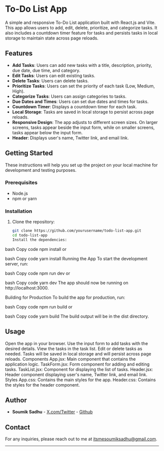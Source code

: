 # To-Do List App

A simple and responsive To-Do List application built with React.js and Vite. This app allows users to add, edit, delete, prioritize, and categorize tasks. It also includes a countdown timer feature for tasks and persists tasks in local storage to maintain state across page reloads.

## Features

- **Add Tasks**: Users can add new tasks with a title, description, priority, due date, due time, and category.
- **Edit Tasks**: Users can edit existing tasks.
- **Delete Tasks**: Users can delete tasks.
- **Prioritize Tasks**: Users can set the priority of each task (Low, Medium, High).
- **Categorize Tasks**: Users can assign categories to tasks.
- **Due Dates and Times**: Users can set due dates and times for tasks.
- **Countdown Timer**: Displays a countdown timer for each task.
- **Local Storage**: Tasks are saved in local storage to persist across page reloads.
- **Responsive Design**: The app adjusts to different screen sizes. On larger screens, tasks appear beside the input form, while on smaller screens, tasks appear below the input form.
- **Header**: Displays user's name, Twitter link, and email link.

## Getting Started

These instructions will help you set up the project on your local machine for development and testing purposes.

### Prerequisites

- Node.js
- npm or yarn

### Installation

1. Clone the repository:

   ```bash
   git clone https://github.com/yourusername/todo-list-app.git
   cd todo-list-app
   Install the dependencies:
   ```

bash
Copy code
npm install
or

bash
Copy code
yarn install
Running the App
To start the development server, run:

bash
Copy code
npm run dev
or

bash
Copy code
yarn dev
The app should now be running on http://localhost:3000.

Building for Production
To build the app for production, run:

bash
Copy code
npm run build
or

bash
Copy code
yarn build
The build output will be in the dist directory.

## Usage

Open the app in your browser.
Use the input form to add tasks with the desired details.
View the tasks in the task list.
Edit or delete tasks as needed.
Tasks will be saved in local storage and will persist across page reloads.
Components
App.jsx: Main component that contains the application logic.
TaskForm.jsx: Form component for adding and editing tasks.
TaskList.jsx: Component for displaying the list of tasks.
Header.jsx: Header component displaying user's name, Twitter link, and email link.
Styles
App.css: Contains the main styles for the app.
Header.css: Contains the styles for the header component.

## Author

- **Soumik Sadhu** - [X.com/Twitter](https://x.com/Sadhu_Soumik) - [Github](https://github.com/Soumik-0x)

## Contact

For any inquiries, please reach out to me at [itsmesoumiksadhu@gmail.com](mailto:itsmesoumiksadhu@gmail.com).

---
